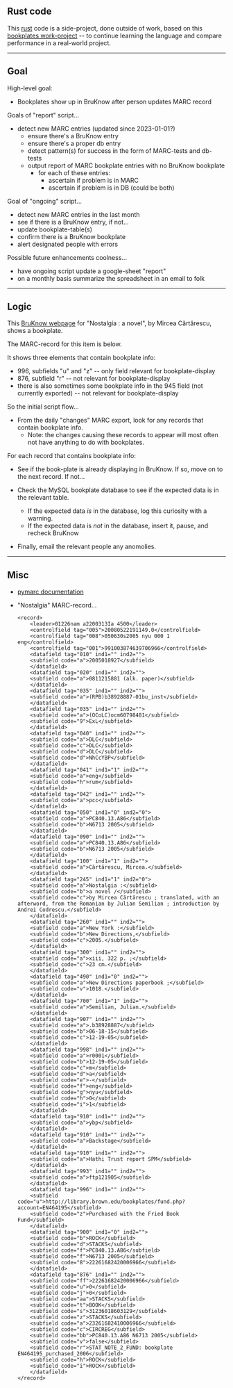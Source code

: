 ## Rust code

This [rust] code is a side-project, done outside of work, based on this [bookplates work-project] -- to continue learning the language and compare performance in a real-world project.

[rust]: <https://www.rust-lang.org/>

[bookplates work-project]: <https://github.com/birkin/bookplate_script>

---


## Goal

High-level goal:
- Bookplates show up in BruKnow after person updates MARC record

Goals of "report" script...
- detect new MARC entries (updated since 2023-01-01?)
	- ensure there's a BruKnow entry
	- ensure there's a proper db entry
	- detect pattern(s) for success in the form of MARC-tests and db-tests
	- output report of MARC bookplate entries with no BruKnow bookplate
		- for each of these entries:
			- ascertain if problem is in MARC
			- ascertain if problem is in DB (could be both)
			
Goal of "ongoing" script...
- detect new MARC entries in the last month
- see if there is a BruKnow entry, if not...
- update bookplate-table(s)
- confirm there is a BruKnow bookplate
- alert designated people with errors

Possible future enhancements coolness...
- have ongoing script update a google-sheet "report"
- on a monthly basis summarize the spreadsheet in an email to folk

---


## Logic

This [BruKnow webpage] for "Nostalgia : a novel", by Mircea Cărtărescu, shows a bookplate.

The MARC-record for this item is below.

It shows three elements that contain bookplate info:
- 996, subfields "u" and "z" -- only field relevant for bookplate-display
- 876, subfield "r" -- not relevant for bookplate-display
- there is also sometimes some bookplate info in the 945 field (not currently exported) -- not relevant for bookplate-display

So the initial script flow...

- From the daily "changes" MARC export, look for any records that contain bookplate info. 
    - Note: the changes causing these records to appear will most often not have anything to do with bookplates. 

For each record that contains bookplate info:

- See if the book-plate is already displaying in BruKnow. If so, move on to the next record. If not...

- Check the MySQL bookplate database to see if the expected data is in the relevant table.
    - If the expected data _is_ in the database, log this curiosity with a warning.
    - If the expected data is _not_ in the database, insert it, pause, and recheck BruKnow 

- Finally, email the relevant people any anomolies.

[BruKnow webpage]: <https://bruknow.library.brown.edu/permalink/01BU_INST/9mvq88/alma991003874639706966>

---


## Misc

- [pymarc documentation](https://gitlab.com/pymarc/pymarc)

- "Nostalgia" MARC-record...

    ```
    <record>
        <leader>01226nam a2200313Ia 4500</leader>
        <controlfield tag="005">20080522191149.0</controlfield>
        <controlfield tag="008">050630s2005 nyu 000 1 eng</controlfield>
        <controlfield tag="001">991003874639706966</controlfield>
        <datafield tag="010" ind1="" ind2="">
        <subfield code="a">2005018927</subfield>
        </datafield>
        <datafield tag="020" ind1="" ind2="">
        <subfield code="a">0811215881 (alk. paper)</subfield>
        </datafield>
        <datafield tag="035" ind1="" ind2="">
        <subfield code="a">(RPB)b38928887-01bu_inst</subfield>
        </datafield>
        <datafield tag="035" ind1="" ind2="">
        <subfield code="a">(OCoLC)ocm60798481</subfield>
        <subfield code="9">ExL</subfield>
        </datafield>
        <datafield tag="040" ind1="" ind2="">
        <subfield code="a">DLC</subfield>
        <subfield code="c">DLC</subfield>
        <subfield code="d">DLC</subfield>
        <subfield code="d">NhCcYBP</subfield>
        </datafield>
        <datafield tag="041" ind1="1" ind2="">
        <subfield code="a">eng</subfield>
        <subfield code="h">rum</subfield>
        </datafield>
        <datafield tag="042" ind1="" ind2="">
        <subfield code="a">pcc</subfield>
        </datafield>
        <datafield tag="050" ind1="0" ind2="0">
        <subfield code="a">PC840.13.A86</subfield>
        <subfield code="b">N6713 2005</subfield>
        </datafield>
        <datafield tag="090" ind1="" ind2="">
        <subfield code="a">PC840.13.A86</subfield>
        <subfield code="b">N6713 2005</subfield>
        </datafield>
        <datafield tag="100" ind1="1" ind2="">
        <subfield code="a">Cărtărescu, Mircea.</subfield>
        </datafield>
        <datafield tag="245" ind1="1" ind2="0">
        <subfield code="a">Nostalgia :</subfield>
        <subfield code="b">a novel /</subfield>
        <subfield code="c">by Mircea Cărtărescu ; translated, with an afterword, from the Romanian by Julian Semilian ; introduction by Andrei Codrescu.</subfield>
        </datafield>
        <datafield tag="260" ind1="" ind2="">
        <subfield code="a">New York :</subfield>
        <subfield code="b">New Directions,</subfield>
        <subfield code="c">2005.</subfield>
        </datafield>
        <datafield tag="300" ind1="" ind2="">
        <subfield code="a">xiii, 322 p. ;</subfield>
        <subfield code="c">23 cm.</subfield>
        </datafield>
        <datafield tag="490" ind1="0" ind2="">
        <subfield code="a">New Directions paperbook ;</subfield>
        <subfield code="v">1018.</subfield>
        </datafield>
        <datafield tag="700" ind1="1" ind2="">
        <subfield code="a">Semilian, Julian.</subfield>
        </datafield>
        <datafield tag="907" ind1="" ind2="">
        <subfield code="a">.b38928887</subfield>
        <subfield code="b">06-18-15</subfield>
        <subfield code="c">12-19-05</subfield>
        </datafield>
        <datafield tag="998" ind1="" ind2="">
        <subfield code="a">r0001</subfield>
        <subfield code="b">12-19-05</subfield>
        <subfield code="c">m</subfield>
        <subfield code="d">a</subfield>
        <subfield code="e">-</subfield>
        <subfield code="f">eng</subfield>
        <subfield code="g">nyu</subfield>
        <subfield code="h">0</subfield>
        <subfield code="i">1</subfield>
        </datafield>
        <datafield tag="910" ind1="" ind2="">
        <subfield code="a">ybp</subfield>
        </datafield>
        <datafield tag="910" ind1="" ind2="">
        <subfield code="a">Backstage</subfield>
        </datafield>
        <datafield tag="910" ind1="" ind2="">
        <subfield code="a">Hathi Trust report SPM</subfield>
        </datafield>
        <datafield tag="993" ind1="" ind2="">
        <subfield code="a">ftp121905</subfield>
        </datafield>
        <datafield tag="996" ind1="" ind2="">
        <subfield code="u">http://library.brown.edu/bookplates/fund.php?account=EN464195</subfield>
        <subfield code="z">Purchased with the Fried Book Fund</subfield>
        </datafield>
        <datafield tag="900" ind1="0" ind2="">
        <subfield code="b">ROCK</subfield>
        <subfield code="d">STACKS</subfield>
        <subfield code="f">PC840.13.A86</subfield>
        <subfield code="f">N6713 2005</subfield>
        <subfield code="8">22261682420006966</subfield>
        </datafield>
        <datafield tag="876" ind1="" ind2="">
        <subfield code="ff">22261682420006966</subfield>
        <subfield code="u">0</subfield>
        <subfield code="j">0</subfield>
        <subfield code="aa">STACKS</subfield>
        <subfield code="t">BOOK</subfield>
        <subfield code="s">31236018603129</subfield>
        <subfield code="z">STACKS</subfield>
        <subfield code="a">23261682410006966</subfield>
        <subfield code="c">CIRCREG</subfield>
        <subfield code="bb">PC840.13.A86 N6713 2005</subfield>
        <subfield code="v">false</subfield>
        <subfield code="r">STAT_NOTE_2_FUND: bookplate EN464195_purchased_2006</subfield>
        <subfield code="h">ROCK</subfield>
        <subfield code="i">ROCK</subfield>
        </datafield>
    </record>
    ```
